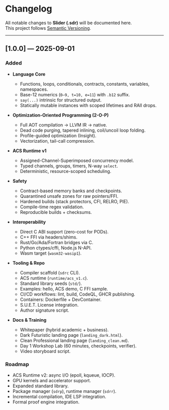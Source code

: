 # Changelog

All notable changes to **Slider (.sdr)** will be documented here.  
This project follows [Semantic Versioning](https://semver.org/).

---

## [1.0.0] — 2025-09-01
### Added
- **Language Core**
  - Functions, loops, conditionals, contracts, constants, variables, namespaces.
  - Base-12 numerics (`0–9, t=10, e=11`) with `.b12` suffix.
  - `say(...)` intrinsic for structured output.
  - Statically mutable instances with scoped lifetimes and RAII drops.

- **Optimization-Oriented Programming (2-O-P)**
  - Full AOT compilation → LLVM IR → native.
  - Dead code purging, tapered inlining, coil/uncoil loop folding.
  - Profile-guided optimization (Insight).
  - Vectorization, tail-call compression.

- **ACS Runtime v1**
  - Assigned-Channel-Superimposed concurrency model.
  - Typed channels, groups, timers, N-way `select`.
  - Deterministic, resource-scoped scheduling.

- **Safety**
  - Contract-based memory banks and checkpoints.
  - Quarantined unsafe zones for raw pointers/FFI.
  - Hardened builds (stack protectors, CFI, RELRO, PIE).
  - Compile-time regex validation.
  - Reproducible builds + checksums.

- **Interoperability**
  - Direct C ABI support (zero-cost for PODs).
  - C++ FFI via headers/shims.
  - Rust/Go/Ada/Fortran bridges via C.
  - Python ctypes/cffi, Node.js N-API.
  - Wasm target (`wasm32-wasip1`).

- **Tooling & Repo**
  - Compiler scaffold (`sdrc` CLI).
  - ACS runtime (`runtime/acs_v1.c`).
  - Standard library seeds (`std/`).
  - Examples: hello, ACS demo, C FFI sample.
  - CI/CD workflows: lint, build, CodeQL, GHCR publishing.
  - Containers: Dockerfile + DevContainer.
  - S.U.E.T. License integration.
  - Author signature script.

- **Docs & Training**
  - Whitepaper (hybrid academic + business).
  - Dark Futuristic landing page (`landing_dark.html`).
  - Clean Professional landing page (`landing_clean.md`).
  - Day 1 Workshop Lab (60 minutes, checkpoints, verifier).
  - Video storyboard script.

### Roadmap
- ACS Runtime v2: async I/O (epoll, kqueue, IOCP).
- GPU kernels and accelerator support.
- Expanded standard library.
- Package manager (`sdrp`), runtime manager (`sdrr`).
- Incremental compilation, IDE LSP integration.
- Formal proof engine integration.
